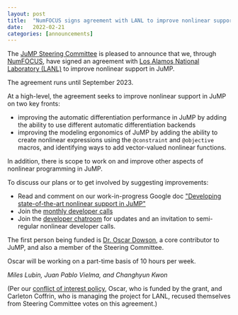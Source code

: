 ```yaml
---
layout: post
title:  "NumFOCUS signs agreement with LANL to improve nonlinear support in JuMP"
date:   2022-02-21
categories: [announcements]
---
```


The [JuMP Steering Committee](/pages/governance/#steering-committee) is pleased
to announce that we, through [NumFOCUS](https://numfocus.org), have signed an
agreement with [Los Alamos National Laboratory (LANL)](https://www.lanl.gov) to
improve nonlinear support in JuMP.

The agreement runs until September 2023.

At a high-level, the agreement seeks to improve nonlinear support in JuMP on two
key fronts:
 * improving the automatic differentiation performance in JuMP by adding the
   ability to use different automatic differentiation backends
 * improving the modeling ergonomics of JuMP by adding the ability to create
   nonlinear expressions using the `@constraint` and `@objective` macros, and
   identifying ways to add vector-valued nonlinear functions.

In addition, there is scope to work on and improve other aspects of nonlinear
programming in JuMP.

To discuss our plans or to get involved by suggesting improvements:
 * Read and comment on our work-in-progress Google doc
   ["Developing state-of-the-art nonlinear support in JuMP"](https://docs.google.com/document/d/1SfwFrIhLyzpRdXyHKMFKv_XKeyJ6mi6kvhnUZ2LEEjM/edit?usp=sharing)
 * Join the [monthly developer calls](https://jump.dev/pages/governance/#monthly-developer-call)
 * Join the [developer chatroom](https://jump.dev/pages/governance/#developer-chatroom)
   for updates and an invitation to semi-regular nonlinear developer calls.

The first person being funded is [Dr. Oscar Dowson](https://github.com/odow), a
core contributor to JuMP, and also a member of the Steering Committee.

Oscar will be working on a part-time basis of 10 hours per week.

_Miles Lubin, Juan Pablo Vielma, and Changhyun Kwon_

(Per our [conflict of interest policy](/pages/governance/#conflict-of-interest),
Oscar, who is funded by the grant, and Carleton Coffrin, who is managing the
project for LANL, recused themselves from Steering Committee votes on this
agreement.)

